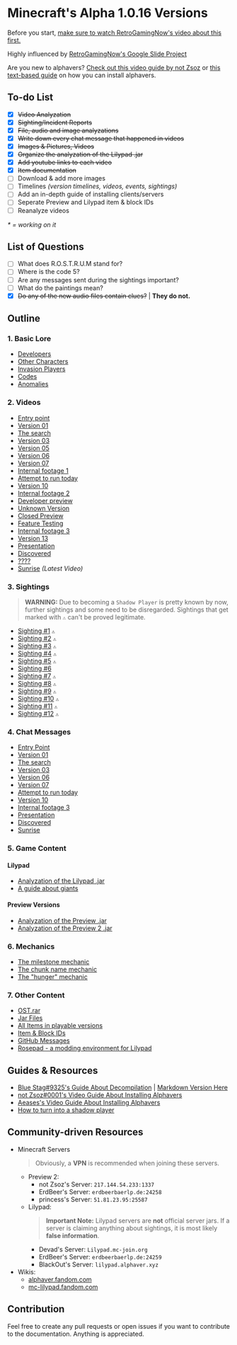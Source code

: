 # Minecraft's Alpha 1.0.16 Versions
Before you start, [make sure to watch RetroGamingNow's video about this first.](https://www.youtube.com/watch?v=_d5hEiYIKKU)

Highly influenced by [RetroGamingNow's Google Slide Project](https://docs.google.com/presentation/d/1Lj9PHEp1x3m41wRKXkYk0_YHPKBfXxMj7pYaMmOmJeQ/edit?usp=sharing)

Are you new to alphavers? [Check out this video guide by not Zsoz](https://www.youtube.com/watch?v=Wj6q8UySvdI) or [this text-based guide](jar/README.md#usage-windows-mac) on how you can install alphavers.

## To-do List
- [X] ~~Video Analyzation~~
- [X] ~~Sighting/Incident Reports~~
- [X] ~~File, audio and image analyzations~~
- [X] ~~Write down every chat message that happened in videos~~
- [X] ~~Images & Pictures, Videos~~
- [X] ~~Organize the analyzation of the Lilypad .jar~~
- [X] ~~Add youtube links to each video~~
- [X] ~~Item documentation~~
- [ ] Download & add more images
- [ ] Timelines *(version timelines, videos, events, sightings)*
- [ ] Add an in-depth guide of installing clients/servers
- [ ] Seperate Preview and Lilypad item & block IDs
- [ ] Reanalyze videos

*\* = working on it*

## List of Questions
- [ ] What does R.O.S.T.R.U.M stand for?
- [ ] Where is the code 5?
- [ ] Are any messages sent during the sightings important?
- [ ] What do the paintings mean?
- [X] ~~Do any of the new audio files contain clues?~~ | **They do not.**

## Outline
### 1. Basic Lore
* [Developers](/lore/developers.md)
* [Other Characters](/lore/other-characters.md)
* [Invasion Players](/lore/invasion-players.md)
* [Codes](/lore/codes.md)
* [Anomalies](/lore/anomalies.md)

### 2. Videos
* [Entry point](/videos/entry-point.md)
* [Version 01](/videos/version-01.md)
* [The search](/videos/the-search.md)
* [Version 03](/videos/version-03.md)
* [Version 05](/videos/version-05.md)
* [Version 06](/videos/version-06.md)
* [Version 07](/videos/version-07.md)
* [Internal footage 1](/videos/internal-footage-1.md)
* [Attempt to run today](/videos/attempt-to-run-today.md)
* [Version 10](/videos/version-10.md)
* [Internal footage 2](/videos/internal-footage-2.md)
* [Developer preview](/videos/developer-preview.md)
* [Unknown Version](/videos/unknown-version.md)
* [Closed Preview](/videos/closed-preview.md)
* [Feature Testing](/videos/feature-testing.md)
* [Internal footage 3](/videos/internal-footage-3.md)
* [Version 13](/videos/version-13.md)
* [Presentation](/videos/presentation.md)
* [Discovered](/videos/discovered.md)
* [????](/videos/question-mark.md)
* [Sunrise](/videos/sunrise.md) *(Latest Video)*

### 3. Sightings
> **WARNING:** Due to becoming a `Shadow Player` is pretty known by now, further sightings and some need to be disregarded. Sightings that get marked with `⚠️` can't be proved legitimate.
* [Sighting #1](sightings/sighting-1.md) `⚠️`
* [Sighting #2](sightings/sighting-2.md) `⚠️`
* [Sighting #3](sightings/sighting-3.md) `⚠️`
* [Sighting #4](sightings/sighting-4.md) `⚠️`
* [Sighting #5](sightings/sighting-5.md) `⚠️`
* [Sighting #6](sightings/sighting-6.md)
* [Sighting #7](sightings/sighting-7.md) `⚠️`
* [Sighting #8](sightings/sighting-8.md) `⚠️`
* [Sighting #9](sightings/sighting-9.md) `⚠️`
* [Sighting #10](sightings/sighting-10.md) `⚠️`
* [Sighting #11](sightings/sighting-11.md) `⚠️`
* [Sighting #12](sightings/sighting-12.md) `⚠️`
  
### 4. Chat Messages
* [Entry Point](/chat_messages/entry-point.md)
* [Version 01](chat_messages/version-01.md)
* [The search](chat_messages/the-search.md)
* [Version 03](chat_messages/version-03.md)
* [Version 06](chat_messages/version-06.md)
* [Version 07](chat_messages/version-07.md)
* [Attempt to run today](chat_messages/attempt-to-run-today.md)
* [Version 10](chat_messages/version-10.md)
* [Internal footage 3](chat_messages/internal-footage-3.md)
* [Presentation](chat_messages/presentation.md)
* [Discovered](chat_messages/discovered.md)
* [Sunrise](chat_messages/sunrise.md)

### 5. Game Content
#### Lilypad
* [Analyzation of the Lilypad .jar](/resources/lilypad-analyzation.md)
* [A guide about giants](/mobs/LilypadGiant.md)

#### Preview Versions
* [Analyzation of the Preview .jar](/resources/preview-analyzation.md)
* [Analyzation of the Preview 2 .jar](/resources/preview-2-analyzation.md)

### 6. Mechanics
* [The milestone mechanic](mechanics/milestone.md)
* [The chunk name mechanic](mechanics/chunk-names.md)
* [The "hunger" mechanic](mechanics/hunger.md)

### 7. Other Content
* [OST.rar](/resources/ost-rar.md)
* [Jar Files](/jar/)
* [All Items in playable versions](items/README.md)
* [Item & Block IDs](/resources/ids.md)
* [GitHub Messages](/resources/github-messages.md)
* [Rosepad - a modding environment for Lilypad](https://github.com/5GameMaker/Rosepad)

## Guides & Resources
* [Blue Stag#9325's Guide About Decompilation](https://docs.google.com/document/d/1HRdA1AIBAbS7H1LFKUyycaN0BNg1piS-NPyHLXnzQ6I/edit) | [Markdown Version Here](/resources/blue-stag-decompilation.md)
* [not Zsoz#0001's Video Guide About Installing Alphavers](https://www.youtube.com/watch?v=Wj6q8UySvdI)
* [Aeases's Video Guide About Installing Alphavers](https://www.youtube.com/watch?v=q2Uj4MvHN8Q)
* [How to turn into a shadow player](resources/shadow-player.md)

## Community-driven Resources
* Minecraft Servers
  > Obviously, a **VPN** is recommended when joining these servers.
  * Preview 2:
    * not Zsoz's Server: `217.144.54.233:1337`
    * ErdBeer's Server: `erdbeerbaerlp.de:24258`
    * princess's Server: `51.81.23.95:25587`
  * Lilypad:
    > **Important Note:** Lilypad servers are **not** official server jars.
    > If a server is claiming anything about sightings, it is most likely **false information**.
    * Devad's Server: `Lilypad.mc-join.org`
    * ErdBeer's Server: `erdbeerbaerlp.de:24259`
    * BlackOut's Server: `lilypad.alphaver.xyz`
* Wikis:
  *  [alphaver.fandom.com](https://alphaver.fandom.com)
  *  [mc-lilypad.fandom.com](https://mc-lilypad.fandom.com)

## Contribution
Feel free to create any pull requests or open issues if you want to contribute to the documentation. 
Anything is appreciated.
